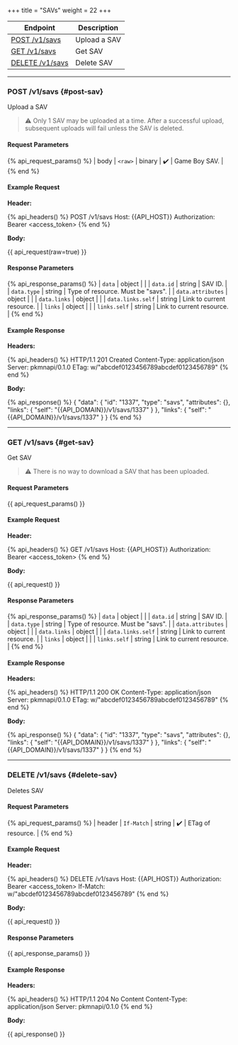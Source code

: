 +++
title = "SAVs"
weight = 22
+++

| Endpoint                       | Description  |
|--------------------------------|--------------|
| [POST /v1/savs](#post-sav)     | Upload a SAV |
| [GET /v1/savs](#get-sav)       | Get SAV      |
| [DELETE /v1/savs](#delete-sav) | Delete SAV   |

---

### POST /v1/savs {#post-sav}

Upload a SAV

> ⚠️ Only 1 SAV may be uploaded at a time. After a successful upload, subsequent uploads will fail unless the SAV is deleted.

#### Request Parameters

{% api_request_params() %}
| body | `<raw>` | binary | ✔️ | Game Boy SAV. |
{% end %}

#### Example Request

**Header:**

{% api_headers() %}
POST /v1/savs
Host: {{API_HOST}}
Authorization: Bearer <access_token>
{% end %}

**Body:**

{{ api_request(raw=true) }}

#### Response Parameters

{% api_response_params() %}
| `data`            | object |                                                |
| `data.id`         | string | SAV ID.                                        |
| `data.type`       | string | Type of resource. Must be "savs".              |
| `data.attributes` | object |                                                |
| `data.links`      | object |                                                |
| `data.links.self` | string | Link to current resource.                      |
| `links`           | object |                                                |
| `links.self`      | string | Link to current resource.                      |
{% end %}

#### Example Response

**Headers:**

{% api_headers() %}
HTTP/1.1 201 Created
Content-Type: application/json
Server: pkmnapi/0.1.0
ETag: w/"abcdef0123456789abcdef0123456789"
{% end %}

**Body:**

{% api_response() %}
{
    "data": {
        "id": "1337",
        "type": "savs",
        "attributes": {},
        "links": {
            "self": "{{API_DOMAIN}}/v1/savs/1337"
        }
    },
    "links": {
        "self": "{{API_DOMAIN}}/v1/savs/1337"
    }
}
{% end %}

---

### GET /v1/savs {#get-sav}

Get SAV

> ⚠️ There is no way to download a SAV that has been uploaded.

#### Request Parameters

{{ api_request_params() }}

#### Example Request

**Header:**

{% api_headers() %}
GET /v1/savs
Host: {{API_HOST}}
Authorization: Bearer <access_token>
{% end %}

**Body:**

{{ api_request() }}

#### Response Parameters

{% api_response_params() %}
| `data`                  | object |                                                |
| `data.id`               | string | SAV ID.                                        |
| `data.type`             | string | Type of resource. Must be "savs".              |
| `data.attributes`       | object |                                                |
| `data.links`            | object |                                                |
| `data.links.self`       | string | Link to current resource.                      |
| `links`                 | object |                                                |
| `links.self`            | string | Link to current resource.                      |
{% end %}

#### Example Response

**Headers:**

{% api_headers() %}
HTTP/1.1 200 OK
Content-Type: application/json
Server: pkmnapi/0.1.0
ETag: w/"abcdef0123456789abcdef0123456789"
{% end %}

**Body:**

{% api_response() %}
{
    "data": {
        "id": "1337",
        "type": "savs",
        "attributes": {},
        "links": {
            "self": "{{API_DOMAIN}}/v1/savs/1337"
        }
    },
    "links": {
        "self": "{{API_DOMAIN}}/v1/savs/1337"
    }
}
{% end %}

---

### DELETE /v1/savs {#delete-sav}

Deletes SAV

#### Request Parameters

{% api_request_params() %}
| header | `If-Match` | string | ✔️ | ETag of resource. |
{% end %}

#### Example Request

**Header:**

{% api_headers() %}
DELETE /v1/savs
Host: {{API_HOST}}
Authorization: Bearer <access_token>
If-Match: w/"abcdef0123456789abcdef0123456789"
{% end %}

**Body:**

{{ api_request() }}

#### Response Parameters

{{ api_response_params() }}

#### Example Response

**Headers:**

{% api_headers() %}
HTTP/1.1 204 No Content
Content-Type: application/json
Server: pkmnapi/0.1.0
{% end %}

**Body:**

{{ api_response() }}
